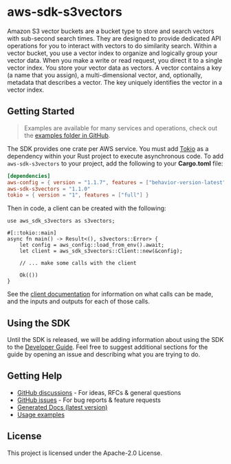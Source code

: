 # aws-sdk-s3vectors

Amazon S3 vector buckets are a bucket type to store and search vectors with sub-second search times. They are designed to provide dedicated API operations for you to interact with vectors to do similarity search. Within a vector bucket, you use a vector index to organize and logically group your vector data. When you make a write or read request, you direct it to a single vector index. You store your vector data as vectors. A vector contains a key (a name that you assign), a multi-dimensional vector, and, optionally, metadata that describes a vector. The key uniquely identifies the vector in a vector index.

## Getting Started

> Examples are available for many services and operations, check out the
> [examples folder in GitHub](https://github.com/awslabs/aws-sdk-rust/tree/main/examples).

The SDK provides one crate per AWS service. You must add [Tokio](https://crates.io/crates/tokio)
as a dependency within your Rust project to execute asynchronous code. To add `aws-sdk-s3vectors` to
your project, add the following to your **Cargo.toml** file:

```toml
[dependencies]
aws-config = { version = "1.1.7", features = ["behavior-version-latest"] }
aws-sdk-s3vectors = "1.1.0"
tokio = { version = "1", features = ["full"] }
```

Then in code, a client can be created with the following:

```rust,no_run
use aws_sdk_s3vectors as s3vectors;

#[::tokio::main]
async fn main() -> Result<(), s3vectors::Error> {
    let config = aws_config::load_from_env().await;
    let client = aws_sdk_s3vectors::Client::new(&config);

    // ... make some calls with the client

    Ok(())
}
```

See the [client documentation](https://docs.rs/aws-sdk-s3vectors/latest/aws_sdk_s3vectors/client/struct.Client.html)
for information on what calls can be made, and the inputs and outputs for each of those calls.

## Using the SDK

Until the SDK is released, we will be adding information about using the SDK to the
[Developer Guide](https://docs.aws.amazon.com/sdk-for-rust/latest/dg/welcome.html). Feel free to suggest
additional sections for the guide by opening an issue and describing what you are trying to do.

## Getting Help

* [GitHub discussions](https://github.com/awslabs/aws-sdk-rust/discussions) - For ideas, RFCs & general questions
* [GitHub issues](https://github.com/awslabs/aws-sdk-rust/issues/new/choose) - For bug reports & feature requests
* [Generated Docs (latest version)](https://awslabs.github.io/aws-sdk-rust/)
* [Usage examples](https://github.com/awslabs/aws-sdk-rust/tree/main/examples)

## License

This project is licensed under the Apache-2.0 License.

